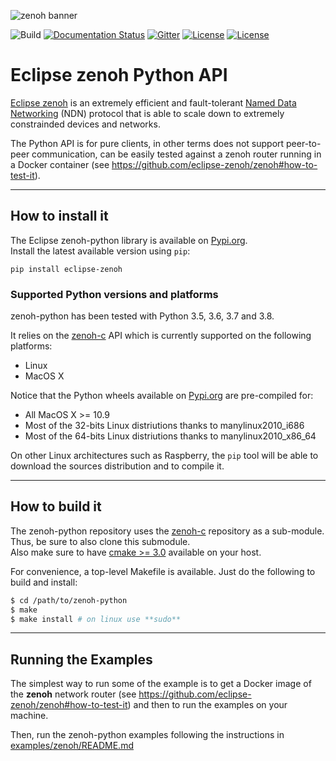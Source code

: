 ![zenoh banner](./zenoh-dragon.png)

![Build](https://github.com/eclipse-zenoh/zenoh-python/workflows/Python%20package/badge.svg)
[![Documentation Status](https://readthedocs.org/projects/zenoh-python/badge/?version=latest)](https://zenoh-python.readthedocs.io/en/latest/?badge=latest)
[![Gitter](https://badges.gitter.im/atolab/zenoh.svg)](https://gitter.im/atolab/zenoh?utm_source=badge&utm_medium=badge&utm_campaign=pr-badge)
[![License](https://img.shields.io/badge/License-EPL%202.0-blue)](https://choosealicense.com/licenses/epl-2.0/)
[![License](https://img.shields.io/badge/License-Apache%202.0-blue.svg)](https://opensource.org/licenses/Apache-2.0)

# Eclipse zenoh Python API

[Eclipse zenoh](http://zenoh.io) is an extremely efficient and fault-tolerant [Named Data Networking](http://named-data.net) (NDN) protocol 
that is able to scale down to extremely constrainded devices and networks. 

The Python API is for pure clients, in other terms does not support peer-to-peer communication, can be easily tested against a zenoh router running in a Docker container (see https://github.com/eclipse-zenoh/zenoh#how-to-test-it). 

-------------------------------
## How to install it

The Eclipse zenoh-python library is available on [Pypi.org](https://pypi.org/project/eclipse-zenoh/).  
Install the latest available version using `pip`:
```
pip install eclipse-zenoh
```

### Supported Python versions and platforms

zenoh-python has been tested with Python 3.5, 3.6, 3.7 and 3.8. 

It relies on the [zenoh-c](https://github.com/eclipse-zenoh/zenoh-c) API which is currently supported on the following platforms:
 * Linux
 * MacOS X

Notice that the Python wheels available on [Pypi.org](https://pypi.org/project/zenoh/) are pre-compiled for:
 * All MacOS X >= 10.9
 * Most of the 32-bits Linux distriutions thanks to manylinux2010_i686
 * Most of the 64-bits Linux distriutions thanks to manylinux2010_x86_64

On other Linux architectures such as Raspberry, the `pip` tool will be able to download the sources distribution and to compile it.

-------------------------------
## How to build it 

The zenoh-python repository uses the [zenoh-c](https://github.com/eclipse-zenoh/zenoh-c) repository as a sub-module. Thus, be sure to also clone this submodule.  
Also make sure to have [cmake >= 3.0](https://cmake.org) available on your host.

For convenience, a top-level Makefile is available. Just do the following to build and install:

  ```bash
  $ cd /path/to/zenoh-python
  $ make
  $ make install # on linux use **sudo**
  ```


-------------------------------
## Running the Examples

The simplest way to run some of the example is to get a Docker image of the **zenoh** network router (see https://github.com/eclipse-zenoh/zenoh#how-to-test-it) and then to run the examples on your machine.

Then, run the zenoh-python examples following the instructions in [examples/zenoh/README.md](https://github.com/eclipse-zenoh/zenoh-python/blob/master/examples/zenoh/README.md)

